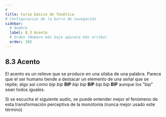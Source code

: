 ```yaml
---
# 
title: Curso básico de fonética
# Configuracion de la barra de navegación
sidebar:
  # Nombre
  label: 8.3 Acento
  # Orden (Número más bajo aparece más arriba)
  order: 103
---
```

## 8.3 Acento

El acento es un relieve que se produce en una sílaba de una palabra. Parece que el ser humano tiende a destacar un elemento de una señal que se repite; algo así como *bip* *bip* **BIP** *bip* *bip* **BIP** *bip* *bip* **BIP** aunque los "bip" sean todos iguales.

Si se escucha el siguiente audio, se puede entender mejor el fenómeno de esta transformación perceptiva de la monotonía (nunca mejor usado este término) 


